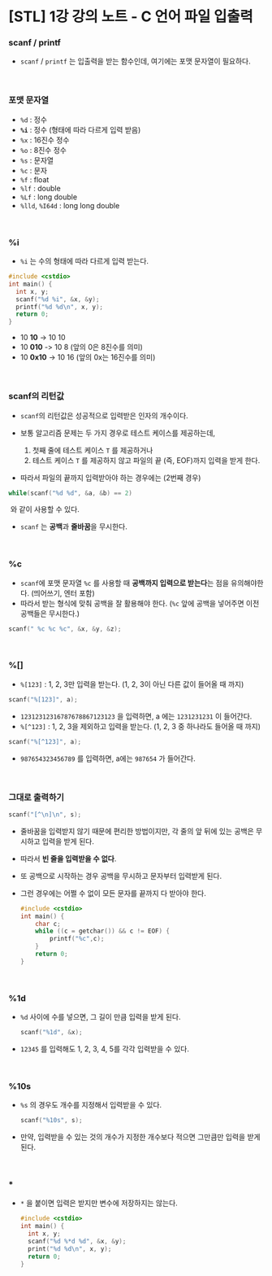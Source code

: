 # [STL] 1강 강의 노트 - C 언어 파일 입출력

### scanf / printf

* `scanf` / `printf` 는 입출력을 받는 함수인데, 여기에는 포맷 문자열이 필요하다.

<br />

### 포맷 문자열

* `%d` : 정수
* **`%i`** : 정수 (형태에 따라 다르게 입력 받음)
* `%x` : 16진수 정수
* `%o` : 8진수 정수
* `%s` : 문자열
* `%c` : 문자
* `%f` : float
* `%lf` : double
* `%Lf` : long double
* `%lld`, `%I64d`  : long long double

<br />

### %i

* `%i` 는 수의 형태에 따라 다르게 입력 받는다.

```c++
#include <cstdio>
int main() {
  int x, y;
  scanf("%d %i", &x, &y);
  printf("%d %d\n", x, y);
  return 0;
}
```

* 10 **10** -> 10 10
* 10 **010** -> 10 8 (앞의 0은 8진수를 의미)
* 10 **0x10** -> 10 16 (앞의 0x는 16진수를 의미)

<br />

### scanf의 리턴값

* `scanf`의 리턴값은 성공적으로 입력받은 인자의 개수이다.

* 보통 알고리즘 문제는 두 가지 경우로 테스트 케이스를 제공하는데,
  1. 첫째 줄에 테스트 케이스 `T` 를 제공하거나
  2. 테스트 케이스 `T` 를 제공하지 않고 파일의 끝 (즉, EOF)까지 입력을 받게 한다.

* 따라서 파일의 끝까지 입력받아야 하는 경우에는 (2번째 경우)

```c++
while(scanf("%d %d", &a, &b) == 2)
```

​	와 같이 사용할 수 있다.

* `scanf` 는 **공백**과 **줄바꿈**을 무시한다.

<br />

### %c

* `scanf`에 포맷 문자열 `%c` 를 사용할 때 **공백까지 입력으로 받는다**는 점을 유의해야한다. (띄어쓰기, 엔터 포함)
* 따라서 받는 형식에 맞춰 공백을 잘 활용해야 한다. (`%c` 앞에 공백을 넣어주면 이전 공백들은 무시한다.)

```c++
scanf(" %c %c %c", &x, &y, &z);
```

<br />

### %[]

* `%[123]` : 1, 2, 3만 입력을 받는다. (1, 2, 3이 아닌 다른 값이 들어올 때 까지)

```c++
scanf("%[123]", a);
```

* `12312312316787678867123123` 을 입력하면, a 에는 `1231231231` 이 들어간다.
* `%[^123]` : 1, 2, 3을 제외하고 입력을 받는다. (1, 2, 3 중 하나라도 들어올 때 까지)

```c++
scanf("%[^123]", a);
```

* `987654323456789` 를 입력하면, a에는 `987654` 가 들어간다.

<br />

### 그대로 출력하기

```c++
scanf("[^\n]\n", s);
```

* 줄바꿈을 입력받지 않기 때문에 편리한 방법이지만, 각 줄의 앞 뒤에 있는 공백은 무시하고 입력을 받게 된다.
* 따라서 **빈 줄을 입력받을 수 없다**.
* 또 공백으로 시작하는 경우 공백을 무시하고 문자부터 입력받게 된다.

* 그런 경우에는 어쩔 수 없이 모든 문자를 끝까지 다 받아야 한다.

  ```c++
  #include <cstdio>
  int main() {
      char c;
      while ((c = getchar()) && c != EOF) {
          printf("%c",c);
      }
      return 0;
  }
  ```

<br />

### %1d

* `%d` 사이에 수를 넣으면, 그 길이 만큼 입력을 받게 된다.

  ```c++
  scanf("%1d", &x);
  ```

* `12345` 를 입력해도 1, 2, 3, 4, 5를 각각 입력받을 수 있다.

<br />

### %10s

* `%s` 의 경우도 개수를 지정해서 입력받을 수 있다.

  ```c++
  scanf("%10s", s);
  ```

* 만약, 입력받을 수 있는 것의 개수가 지정한 개수보다 적으면 그만큼만 입력을 받게 된다.

<br />

### *

* `*` 을 붙이면 입력은 받지만 변수에 저장하지는 않는다.

  ```c++
  #include <cstdio>
  int main() {
    int x, y;
    scanf("%d %*d %d", &x, &y);
    print("%d %d\n", x, y);
    return 0;
  }
  ```

  
